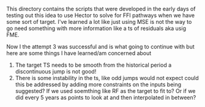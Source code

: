 This directory contains the scripts that were developed in the early days of testing out this idea to use Hector to solve for FFI pathways when we have some sort of target. I've learned a lot like just using MSE is not the way to go need something with more information like a ts of residuals aka usig FME. 

Now I the attempt 3 was successful and is what going to continue with but here are some things I have learned/am concerned about 

1) The target TS needs to be smooth from the historical period a discontinuous jump is not good! 
2) There is some instability in the ts, like odd jumps would not expect could this be addressed by adding more constraints on the inputs being suggested? If we used soemthing like RF as the target to fit to? Or if we did every 5 years as points to look at and then interpolated in between? 
